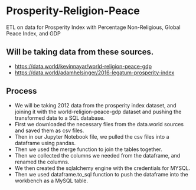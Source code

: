 # Prosperity-Religion-Peace
ETL on data for Prosperity Index with Percentage Non-Religious, Global Peace Index, and GDP

## Will be taking data from these sources.
* https://data.world/kevinnayar/world-religion-peace-gdp
* https://data.world/adamhelsinger/2016-legatum-prosperity-index

## Process

* We will be taking 2012 data from the prosperity index dataset, and joining it with the world-religion-peace-gdp dataset and pushing the transformed data to a SQL database.
* First we downloaded the necessary files from the data.world sources and saved them as csv files.
* Then in our Jupyter Notebook file, we pulled the csv files into a dataframe using pandas.
* Then we used the merge function to join the tables together.
* Then we collected the columns we needed from the dataframe, and renamed the columns.
* We then created the sqlalchemy engine with the credentials for MYSQL.
* Then we used dataframe.to_sql function to push the dataframe into the workbench as a MySQL table.